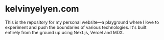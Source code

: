 # kelvinyelyen.com
This is the repository for my personal website—a playground where I love to experiment and push the boundaries of various technologies. It's built entirely from the ground up using Next.js, Vercel and MDX.

